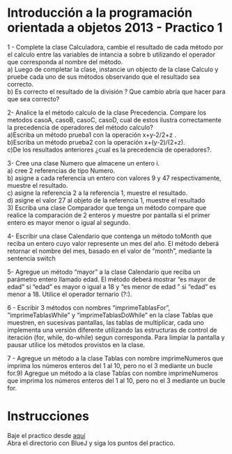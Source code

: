 Introducción a la programación orientada a objetos 2013 - Practico 1
====================================================================

1 - Complete la clase  Calculadora, cambie el resultado de cada método por el calculo entre las variables de intancia  a sobre b utilizando el operador que corresponda al nombre del método. <br>
  a) Luego de completar la clase, instancie un objecto de la clase Calculo y pruebe cada uno de sus métodos observando que el resultado sea correcto.<br>
  b) Es correcto el resultado de la división ? Que cambio abría que hacer para que sea correcto? 

  
2- Analice la el método calculo de la clase Precedencia. Compare los metodos casoA, casoB, casoC, casoD, cual de estos  ilustra correctamente la precedencia de operadores del método calculo?<br>
  a)Escriba un método prueba1 con la operación x+y-2/2+z .<br>
  b)Escriba un método prueba2 con la operación x+(y-2)/(2+z).<br>
  c)De los resultados anteriores ¿cual es la precedencia de operadores?.

  
3- Cree una clase Numero que almacene un entero i. <br>
    a) cree 2 referencias de tipo Numero.<br>
    b) asigne a cada referencia un entero con valores 9 y 47 respectivamente, muestre el resultado.<br>
    c) asigne la referencia 2 a la referencia 1, muestre el resultado.<br>
    d) asigne el valor 27 al objeto de la referencia 1, muestre el resultado<br>
    3) Escriba una clase Comparador que tenga un método compare que realice la comparación de 2 enteros y muestre por pantalla si el primer entero es mayor menor o igual al segundo.<br>

4- Escribir una clase Calendario que contenga un método toMonth que reciba un entero  cuyo valor represente un mes del año. El método deberá retornar el nombre del mes, basado en el valor de “month”, mediante la sentencia switch
 
5- Agregue un método “mayor”  a la clase Calendario que reciba un parámetro entero llamado edad. El método deberá mostrar “es mayor de edad” si “edad” es mayor o igual a 18 y “es menor de edad ” si “edad” es menor a 18. Utilice el operador ternario (?:).

6 - Escribir 3 métodos con nombres “imprimeTablasFor”, ”imprimeTablasWhile” y “imprimeTablasDoWhile” en la clase Tablas que muestren, en sucesivas pantallas, las tablas de multiplicar, cada uno implementa una versión diferente utilizando las  estructuras de control de iteración (for, while, do-while) segun corresponda. Para limpiar la pantalla y pausar utilice los métodos provistos en la clase.
  
7 - Agregue un método a la clase Tablas con nombre imprimeNumeros que imprima los números enteros del 1 al 10, pero no el 3 mediante un bucle for.9) Agregue un método a la clase Tablas con nombre imprimeNumeros que imprima los números enteros del 1 al 10, pero no el 3 mediante un bucle for.

Instrucciones
=============

Baje el practico desde  [aquí](https://github.com/UNTDF-LabProg/OOP-tp1-2013/archive/master.zip)<br>
Abra el directorio con BlueJ y siga los puntos del practico.
